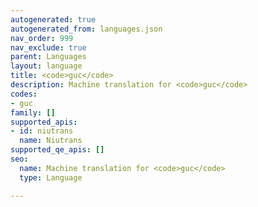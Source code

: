 ```yaml
---
autogenerated: true
autogenerated_from: languages.json
nav_order: 999
nav_exclude: true
parent: Languages
layout: language
title: <code>guc</code>
description: Machine translation for <code>guc</code>
codes:
- guc
family: []
supported_apis:
- id: niutrans
  name: Niutrans
supported_qe_apis: []
seo:
  name: Machine translation for <code>guc</code>
  type: Language

---
```


